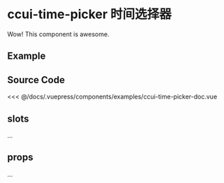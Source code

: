 # ccui-time-picker 时间选择器
      
Wow! This component is awesome.

## Example

<Demo componentName="examples-ccui-time-picker-doc" />

## Source Code

<SourceCode>
<<< @/docs/.vuepress/components/examples/ccui-time-picker-doc.vue
</SourceCode>

## slots

...

## props

...
